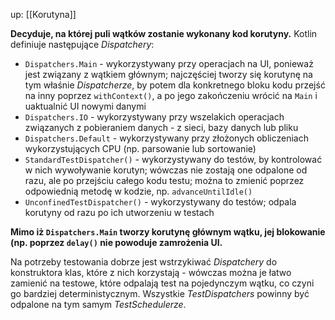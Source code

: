 up: [[Korutyna]]

**Decyduje, na której puli wątków zostanie wykonany kod korutyny.** Kotlin definiuje następujące _Dispatchery_:

- `Dispatchers.Main` - wykorzystywany przy operacjach na UI, ponieważ jest związany z wątkiem głównym; najczęściej tworzy się korutynę na tym właśnie _Dispatcherze_, by potem dla konkretnego bloku kodu przejść na inny poprzez `withContext()`, a po jego zakończeniu wrócić na `Main` i uaktualnić UI nowymi danymi
- `Dispatchers.IO` - wykorzystywany przy wszelakich operacjach związanych z pobieraniem danych - z sieci, bazy danych lub pliku
- `Dispatchers.Default` - wykorzystywany przy złożonych obliczeniach wykorzystujących CPU (np. parsowanie lub sortowanie)
- `StandardTestDispatcher()` - wykorzystywany do testów, by kontrolować w nich wywoływanie korutyn; wówczas nie zostają one odpalone od razu, ale po przejściu całego kodu testu; można to zmienić poprzez odpowiednią metodę w kodzie, np. `advanceUntilIdle()`
- `UnconfinedTestDispatcher()` - wykorzystywany do testów; odpala korutyny od razu po ich utworzeniu w testach

**Mimo iż `Dispatchers.Main` tworzy korutynę głównym wątku, jej blokowanie (np. poprzez `delay()` nie powoduje zamrożenia UI.**

Na potrzeby testowania dobrze jest wstrzykiwać _Dispatchery_ do konstruktora klas, które z nich korzystają - wówczas można je łatwo zamienić na testowe, które odpalają test na pojedynczym wątku, co czyni go bardziej deterministycznym. Wszystkie _TestDispatchers_ powinny być odpalone na tym samym _TestSchedulerze_.
